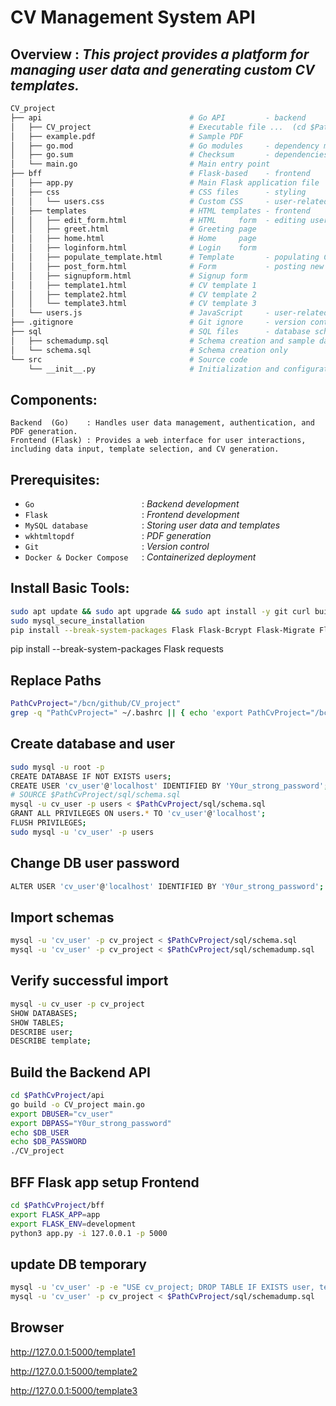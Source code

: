 # CV Management System API

## Overview : _This project provides a platform for managing user data and generating custom CV templates._

```sh
CV_project
├── api                                 # Go API         - backend
│   ├── CV_project                      # Executable file ...  (cd $PathCvProject/api && go build -o CV_project main.go)
│   ├── example.pdf                     # Sample PDF
│   ├── go.mod                          # Go modules     - dependency management
│   ├── go.sum                          # Checksum       - dependencies
│   └── main.go                         # Main entry point
├── bff                                 # Flask-based    - frontend
│   ├── app.py                          # Main Flask application file
│   ├── css                             # CSS files      - styling
│   │   └── users.css                   # Custom CSS     - user-related pages
│   ├── templates                       # HTML templates - frontend
│   │   ├── edit_form.html              # HTML     form  - editing user data
│   │   ├── greet.html                  # Greeting page
│   │   ├── home.html                   # Home     page
│   │   ├── loginform.html              # Login    form
│   │   ├── populate_template.html      # Template       - populating CVs
│   │   ├── post_form.html              # Form           - posting new content
│   │   ├── signupform.html             # Signup form
│   │   ├── template1.html              # CV template 1
│   │   ├── template2.html              # CV template 2
│   │   └── template3.html              # CV template 3
│   └── users.js                        # JavaScript     - user-related functionality
├── .gitignore                          # Git ignore     - version control
├── sql                                 # SQL files      - database schema
│   ├── schemadump.sql                  # Schema creation and sample data
│   └── schema.sql                      # Schema creation only
└── src                                 # Source code
    └── __init__.py                     # Initialization and configuration
```

## Components:

    Backend  (Go)    : Handles user data management, authentication, and PDF generation.
    Frontend (Flask) : Provides a web interface for user interactions, including data input, template selection, and CV generation.

## Prerequisites:

- `Go                        `: _Backend development_
- `Flask                     `: _Frontend development_
- `MySQL database            `: _Storing user data and templates_
- `wkhtmltopdf               `: _PDF generation_
- `Git                       `: _Version control_
- `Docker & Docker Compose   `: _Containerized deployment_

## Install Basic Tools:

```sh
sudo apt update && sudo apt upgrade && sudo apt install -y git curl build-essential golang-go python3 python3-pip wkhtmltopdf docker.io docker-compose selinux-utils curl mysql-server
sudo mysql_secure_installation
pip install --break-system-packages Flask Flask-Bcrypt Flask-Migrate Flask-SQLAlchemy
```

pip install --break-system-packages Flask requests

## Replace Paths

```sh
PathCvProject="/bcn/github/CV_project"
grep -q "PathCvProject=" ~/.bashrc || { echo 'export PathCvProject="/bcn/github/CV_project"                                         # Set path to CV project.' >> ~/.bashrc; source ~/.bashrc; } # Set path to CV project permanent
```

## Create database and user

```sh
sudo mysql -u root -p
CREATE DATABASE IF NOT EXISTS users;
CREATE USER 'cv_user'@'localhost' IDENTIFIED BY 'Y0ur_strong_password';
# SOURCE $PathCvProject/sql/schema.sql
mysql -u cv_user -p users < $PathCvProject/sql/schema.sql
GRANT ALL PRIVILEGES ON users.* TO 'cv_user'@'localhost';
FLUSH PRIVILEGES;
sudo mysql -u 'cv_user' -p users

```

## Change DB user password

```sh
ALTER USER 'cv_user'@'localhost' IDENTIFIED BY 'Y0ur_strong_password';
```

## Import schemas

```sh
mysql -u 'cv_user' -p cv_project < $PathCvProject/sql/schema.sql
mysql -u 'cv_user' -p cv_project < $PathCvProject/sql/schemadump.sql
```

## Verify successful import

```sh
mysql -u cv_user -p cv_project
SHOW DATABASES;
SHOW TABLES;
DESCRIBE user;
DESCRIBE template;
```

## Build the Backend API

```sh
cd $PathCvProject/api
go build -o CV_project main.go
export DBUSER="cv_user"
export DBPASS="Y0ur_strong_password"
echo $DB_USER
echo $DB_PASSWORD
./CV_project
```

## BFF Flask app setup Frontend

```sh
cd $PathCvProject/bff
export FLASK_APP=app
export FLASK_ENV=development
python3 app.py -i 127.0.0.1 -p 5000
```

## update DB temporary 
```sh
mysql -u 'cv_user' -p -e "USE cv_project; DROP TABLE IF EXISTS user, template;"
mysql -u 'cv_user' -p cv_project < $PathCvProject/sql/schemadump.sql
```


## Browser

http://127.0.0.1:5000/template1

http://127.0.0.1:5000/template2

http://127.0.0.1:5000/template3



